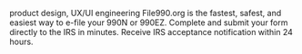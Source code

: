 product design, UX/UI engineering
File990.org is the fastest, safest, and easiest way to e-file your 990N or 990EZ. Complete and submit your form directly to the IRS in minutes. Receive IRS acceptance notification within 24 hours.
